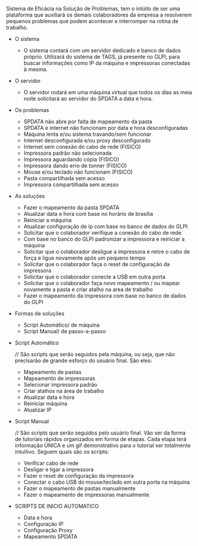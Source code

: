 Sistema de Eficácia na Solução de Problemas, tem o intúito de ser uma plataforma que auxiliará os demais colaboradores da empresa a resolverem pequenos problemas que podem acontecer e interromper na rotina de trabalho.

- O sistema

    - O sistema contará com um servidor dedicado e banco de dados próprio. Utilizará do sistema de TAGS, já presente no GLPI, para buscar informações como IP da máquina e impressoras conectadas à mesma.

- O servidor

    - O servidor rodará em uma máquina virtual que todos os dias as meia noite solicitará ao servidor do SPDATA a data e hora.

- Os problemas
    
    - SPDATA não abre por falta de mapeamento da pasta
    - SPDATA e internet não funcionam por data e hora desconfiguradas
    - Máquina lenta e/ou sistema travando/sem funcionar
    - Internet desconfigurada e/ou proxy desconfigurado
    - Internet sem conexão do cabo de rede (FISICO)
    - Impressora padrão não selecionada
    - Impressora aguardando cópia (FISICO)
    - Impressora dando erro de tonner (FISICO)
    - Mouse e/ou teclado não funcionam (FISICO)
    - Pasta compartilhada sem acesso
    - Impressora compartilhada sem acesso

- As soluções
    
    - Fazer o mapeamento da pasta SPDATA
    - Atualizar data e hora com base no horário de brasília
    - Reiniciar a máquina
    - Atualizar configuração de ip com base no banco de dados do GLPI
    - Solicitar que o colaborador verifique a conexão do cabo de rede
    - Com base no banco do GLPI padronizar a impressora e reiniciar a máquina
    - Solicitar que o colaborador desligue a impressora e retire o cabo de força e ligue novamente após um pequeno tempo
    - Solicitar que o colaborador faça o reset de configuração da impressora
    - Solicitar que o colaborador conecte a USB em outra porta
    - Solicitar que o colaborador faça novo mapeamento / ou mapear novamente a pasta e criar atalho na area de trabalho
    - Fazer o mapeamento da impressora com base no banco de dados do GLPI

- Formas de soluções

    - Script Automático/ de máquina
    - Script Manual/ de passo-a-passo

- Script Automático

    // São scripts que serão seguidos pela máquina, ou seja, que não precisarão de grande esforço do usuário final. São eles:
    
    - Mapeamento de pastas
    - Mapeamento de impressoras
    - Selecionar impressora padrão
    - Criar atalhos na área de trabalho
    - Atualizar data e hora
    - Reiniciar máquina
    - Atualizar IP
    

- Script Manual

    // São scripts que serão seguidos pelo usuário final. Vão ser da forma de tutoriais rápidos organizados em forma de etapas. Cada etapa terá informação ÚNICA e um gif demonstrativo para o tutorial ser totalmente intuitivo. 
    Seguem quais são os scripts:

    - Verificar cabo de rede
    - Desligar e ligar a impressora
    - Fazer o reset de configuração da impressora 
    - Conectar o cabo USB do mouse/teclado em outra porta na máquina
    - Fazer o mapeamento de pastas manualmente
    - Fazer o mapeamento de impressoras manualmente

- SCRIPTS DE INICIO AUTOMATICO

    - Data e hora
    - Configuração IP
    - Configuração Proxy 
    - Mapeamento SPDATA

